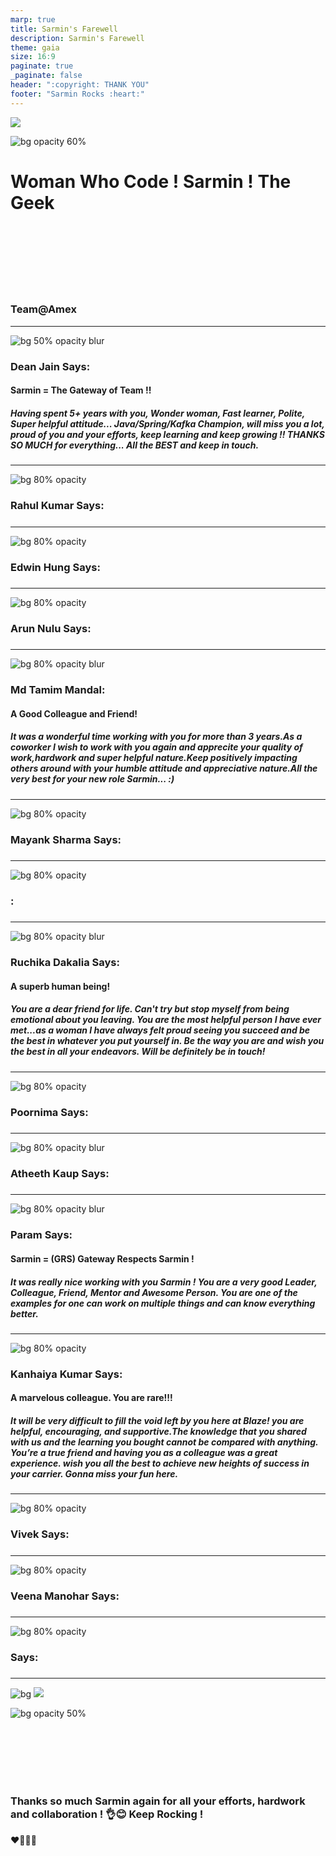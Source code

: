 ```yaml
---
marp: true
title: Sarmin's Farewell
description: Sarmin's Farewell
theme: gaia
size: 16:9
paginate: true
_paginate: false
header: ":copyright: THANK YOU"
footer: "Sarmin Rocks :heart:"
---
```

![](#012)

![bg opacity 60%](http://img.picturequotes.com/2/542/541515/goodbye-quote-1.jpg)

# <!--fit--> Woman Who Code ! **Sarmin** ! The Geek

<br /> <br />
<br/><br/>
<br/><br/>

### Team@Amex

<!-- This is presenter note. You can write down notes through HTML comment. -->
---
![bg 50% opacity blur](https://avatars.githubusercontent.com/deanjain)

### Dean Jain Says:

#### Sarmin = The Gateway of Team !!

##### Having spent 5+ years with you, Wonder woman, Fast learner, Polite, Super helpful attitude... Java/Spring/Kafka Champion, will miss you a lot, proud of you and your efforts, keep learning and keep growing !! THANKS SO MUCH for everything... All the BEST and keep in touch.

<!-- _class: lead -->

<style scoped> { font-size:24px;}</style>
---
![bg 80% opacity ](https://cdn2.hubspot.net/hubfs/53/00-Blog_Thinkstock_Images/what-is-a-pillar-page-seo.png)

### Rahul Kumar Says:
####  
##### 

<!-- _class: lead -->
<style scoped> { font-size:24px;}</style>
---
![bg 80% opacity ](https://images.unsplash.com/photo-1499810631641-541e76d678a2?ixid=MnwxMjA3fDB8MHxwaG90by1wYWdlfHx8fGVufDB8fHx8&ixlib=rb-1.2.1&auto=format&fit=crop&w=1050&q=80)

### Edwin Hung Says:
####  
##### 
<!-- _class: lead -->
<style scoped> { font-size:24px;}</style>
---

![bg 80% opacity ](https://stickybranding.com/wp-content/uploads/2010/05/smart-dedicated-hardworking.jpg)

### Arun Nulu Says:
####  
##### 

<!-- _class: lead -->
<style scoped> { font-size:24px;}</style>
---
![bg 80% opacity blur](https://www.blueline.ca/wp-content/uploads/2019/05/8462441f2a27d8cdd8b6b8f475b97ecb.jpg)

### Md Tamim Mandal:
#### A Good Colleague and Friend! 
##### It was a wonderful time working with you for more than 3 years.As a coworker I wish to work with you again and apprecite your quality of work,hardwork and super helpful nature.Keep positively impacting others around with your humble attitude and appreciative nature.All the very best for your new role Sarmin... :)   
<!-- _class: lead -->
<style scoped> { font-size:24px;}</style>
---
![bg 80% opacity ](https://st2.depositphotos.com/1173077/9002/i/950/depositphotos_90029262-stock-photo-morning-pray-at-beautiful-landscape.jpg)

### Mayank Sharma Says:
####  
##### 
<!-- _class: lead -->
<style scoped> { font-size:24px;}</style>
---
![bg 80% opacity ](https://www.wikihow.com/images/thumb/9/96/Be-Knowledgeable-Step-1-Version-3.jpg/aid161148-v4-728px-Be-Knowledgeable-Step-1-Version-3.jpg.webp)

### :
####  
##### 
<!-- _class: lead -->
<style scoped> { font-size:24px;}</style>
---
![bg 80% opacity blur](https://www.franksonnenbergonline.com/wp-content/uploads/2021/04/image_how-to-prove-that-youre-dependable.jpg)

### Ruchika Dakalia Says:
####  A superb human being!
##### You are a dear friend for life. Can't try but stop myself from being emotional about you leaving. You are the most helpful person I have ever met...as a woman I have always felt proud seeing you succeed and be the best in whatever you put yourself in. Be the way you are and wish you the best in all your endeavors. Will be definitely be in touch!

<!-- _class: lead -->
<style scoped> { font-size:24px;}</style>
---
![bg 80% opacity ](https://assets.entrepreneur.com/content/3x2/2000/20190812184546-GettyImages-1009803562.jpeg)

### Poornima Says:
#### 
##### 
<!-- _class: lead -->
<style scoped> { font-size:24px;}</style>
---
![bg 80% opacity blur](https://www.stevenswonderblogs.com/wp-content/uploads/2018/12/discipline-300x300.jpg)

### Atheeth Kaup Says:
####  
##### 
<!-- _class: lead -->
<style scoped> { font-size:24px;}</style>
---
![bg 80% opacity blur](https://www.stevenswonderblogs.com/wp-content/uploads/2018/12/discipline-300x300.jpg)

### Param Says:
####  Sarmin = (GRS) Gateway Respects Sarmin !
##### It was really nice working with you Sarmin ! You are a very good Leader, Colleague, Friend, Mentor and Awesome Person. You are one of the examples for one can work on multiple things and can know everything better.

<!-- _class: lead -->
<style scoped> { font-size:24px;}</style>
---
![bg 80% opacity ](http://www.selfvirtue.com/wp-content/uploads/2017/03/superhero-costumes-for-men.jpg)

### Kanhaiya Kumar Says:
####  A marvelous colleague. You are rare!!!
##### It will be very difficult to fill the void left by you here at Blaze! you are helpful, encouraging, and supportive.The knowledge that you shared with us and the learning you bought cannot be compared with anything. You’re a true friend and having you as a colleague was a great experience. wish you all the best to achieve new heights of success in your carrier. Gonna miss your fun here. 
<!-- _class: lead -->
<style scoped> { font-size:24px;}</style>
---
![bg 80% opacity ](https://www.fght.org/wp-content/uploads/2013/01/Stronghold.jpg)

### Vivek Says:
#### 
##### 
<!-- _class: lead -->
<style scoped> { font-size:24px;}</style>
---
![bg 80% opacity ](https://miro.medium.com/max/2880/1*a911Z2_Di2fK7z7Qfg5r_A.jpeg)

### Veena Manohar Says:
#### 
##### 
<!-- _class: lead -->
<style scoped> { font-size:24px;}</style>

---
![bg 80% opacity ](https://cdp.azureedge.net/products-private/prod/b85c66d2-a7e7-45eb-b7ad-cb74fbc7d77f/e84411b3-3c44-43d0-a7be-ac7901602bfa/00000000-0000-0000-0000-000000000000/9986bbaa-ce48-4289-8b3c-ac6f0029acec/2ac41368-60ae-4b50-a7cc-ad6400fc8e20/6000000001.jpg)

### Says:
#### 
##### 
<!-- _class: lead -->
<style scoped> { font-size:24px;}</style>
---
![bg](#123)
![](#fff)

![bg opacity 50%](https://dogtrainingobedienceschool.com/pic/4526090_full-missing-work-colleagues-quotes-goodbye-quotes.jpg)

<br><br><br><br>
<br>

### Thanks so much Sarmin again for all your efforts, hardwork and collaboration ! :ok_hand::blush: Keep Rocking !

 :heart::purple_heart::green_heart::blue_heart:
